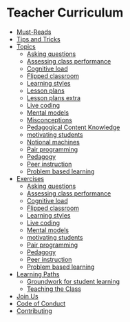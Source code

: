 # Teacher Curriculum

- [Must-Reads](./must-reads/README.md)
- [Tips and Tricks](./tips-and-tricks/README.md)
- [Topics](./topics/README.md)
  - [Asking questions](./topics/asking-questions.md)
  - [Assessing class performance](./topics/assessing-class-performance.md)
  - [Cognitive load](./topics/cognitive-load.md)
  - [Flipped classroom](./topics/flipped-classroom.md)
  - [Learning styles](./topics/learning-styles.md)
  - [Lesson plans](./topics/lesson-plans.md)
  - [Lesson plans extra](./topics/lesson-plans-extra.md)
  - [Live coding](./topics/live-coding.md)
  - [Mental models](./topics/mental-models.md)
  - [Misconceptions](./topics/misconceptions.md)
  - [Pedagogical Content Knowledge](./topics/pedagogical-content-knowledge.md)
  - [motivating students](./topics/motivating-students.md)
  - [Notional machines](./topics/notional-machines.md)
  - [Pair programming](./topics/pair-programming.md)
  - [Pedagogy](./topics/pedagogy.md)
  - [Peer instruction](./topics/peer-instruction.md)
  - [Problem based learning](./topics/problem-based-learning.md)
  <!-- - [Student centered learning]() https://youtu.be/2N1I6sOhDiw https://lo.unisa.edu.au/mod/book/tool/print/index.php?id=610988 -->
  <!-- - [Creating a social class]() -->
  <!-- - [worked examples]() -->
  <!-- - [problem solving strategies]() -->
- [Exercises](./exercises/README.md)
  - [Asking questions](./exercises/asking-questions.md)
  - [Assessing class performance](./exercises/assessing-class-performance.md)
  - [Cognitive load](./exercises/cognitive-load.md)
  - [Flipped classroom](./exercises/flipped-classroom.md)
  - [Learning styles](./exercises/learning-styles.md)
  - [Live coding](./exercises/live-coding.md)
  - [Mental models](./exercises/mental-models.md)
  - [motivating students](./exercises/motivating-students.md)
  - [Pair programming](./exercises/pair-programming.md)
  - [Pedagogy](./exercises/pedagogy.md)
  - [Peer instruction](./exercises/peer-instruction.md)
  - [Problem based learning](./exercises/problem-based-learning.md)
  <!-- - [Evaluating a Class]() -->
  <!-- - [Evaluating a Lesson Plan]() -->
  <!-- - [Writing Worked Examples]() -->
  <!-- - [Record a Fake Class]() -->
- [Learning Paths](./learning-paths/README.md)
  - [Groundwork for student learning](./learning-paths/groundwork-for-student-learning.md)
  <!-- - [Before the Class](./learning-paths/before-the-class.md) -->
  - [Teaching the Class](./learning-paths/teaching-the-class.md)
  <!-- - [After the class](./learning-paths/after-the-class.md) -->
  <!-- - [Creating Study Materials]() -->
  <!-- - [Being a Mentor]() -->
  <!-- - [Workshops](./workshops/README.md)-->
- [Join Us](./join-us/README.md)
  <!-- - ["Enrolling" in this course]() -->
  <!-- - [Submitting assignments]() -->
  <!-- - [Feedbacking assignments]() -->
- [Code of Conduct](./CODE_OF_CONDUCT.md)
- [Contributing](./CONTRIBUTING.md)

